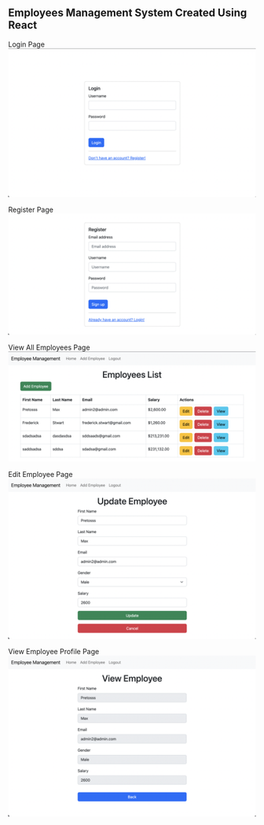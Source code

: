 ## Employees Management System Created Using React

<!-- Screenshot -->
Login Page
![Screenshot_01](/screenshots/screenshot_01.png)

Register Page
![Screenshot_01](/screenshots/screenshot_01b.png)

View All Employees Page
![Screenshot_02](/screenshots/screenshot_02.png)

Edit Employee Page
![Screenshot_03](/screenshots/screenshot_03.png)

View Employee Profile Page
![Screenshot_04](/screenshots/screenshot_04.png)